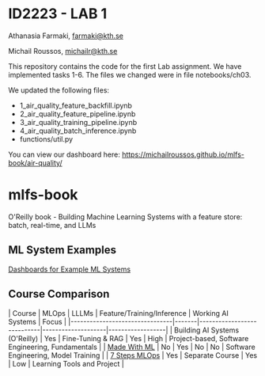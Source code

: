 # ID2223 - LAB 1
Athanasia Farmaki, farmaki@kth.se

Michail Roussos, michailr@kth.se


This repository contains the code for the first Lab assignment. 
We have implemented tasks 1-6.
The files we changed were in file notebooks/ch03.

We updated the following files:
* 1_air_quality_feature_backfill.ipynb
* 2_air_quality_feature_pipeline.ipynb
* 3_air_quality_training_pipeline.ipynb
* 4_air_quality_batch_inference.ipynb
* functions/util.py

You can view our dashboard here: https://michailroussos.github.io/mlfs-book/air-quality/



# mlfs-book
O'Reilly book - Building Machine Learning Systems with a feature store: batch, real-time, and LLMs


## ML System Examples


[Dashboards for Example ML Systems](https://featurestorebook.github.io/mlfs-book/)

## Course Comparison

| Course                         | MLOps | LLLMs             | Feature/Training/Inference | Working AI Systems | Focus |
|--------------------------------|-------|----------------------------|--------------------|------------------|
| Building AI Systems (O'Reilly) | Yes   | Fine-Tuning & RAG | Yes                        | High               | Project-based, Software Engineering, Fundamentals    |
| [Made With ML](https://madewithml.com/)                   | No          | Yes   | No                         | No                 | Software Engineering, Model Training   |
| [7 Steps MLOps](https://www.pauliusztin.me/courses/the-full-stack-7-steps-mlops-framework)            | Yes   | Separate Course    | Yes                        | Low                | Learning Tools and Project    |

